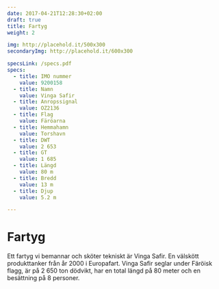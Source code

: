 ```yaml
---
date: 2017-04-21T12:28:30+02:00
draft: true
title: Fartyg
weight: 2

img: http://placehold.it/500x300
secondaryImg: http://placehold.it/600x300

specsLink: /specs.pdf
specs:
  - title: IMO nummer
    value: 9200158
  - title: Namn
    value: Vinga Safir
  - title: Anropssignal
    value: OZ2136
  - title: Flag
    value: Färöarna
  - title: Hemmahamn
    value: Torshavn
  - title: DWT
    value: 2 653
  - title: GT
    value: 1 685
  - title: Längd
    value: 80 m
  - title: Bredd
    value: 13 m
  - title: Djup
    value: 5.2 m

---
```


# Fartyg

Ett fartyg vi bemannar och sköter tekniskt är Vinga Safir. En välskött produkttanker från år 2000 i Europafart. Vinga Safir seglar under Färöisk flagg, är på 2 650 ton dödvikt, har en total längd på 80 meter och en besättning på 8 personer.
